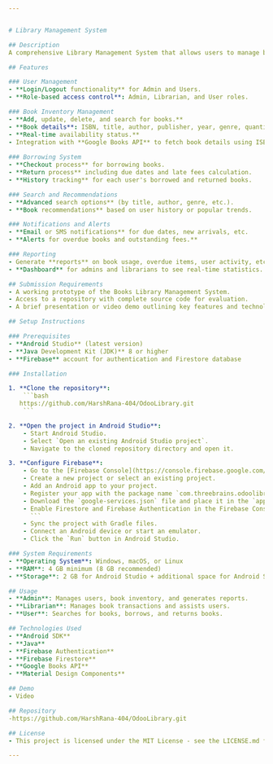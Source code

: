 ```yaml
---


# Library Management System

## Description
A comprehensive Library Management System that allows users to manage book inventories, track borrower details, and handle transactions efficiently.

## Features

### User Management
- **Login/Logout functionality** for Admin and Users.
- **Role-based access control**: Admin, Librarian, and User roles.

### Book Inventory Management
- **Add, update, delete, and search for books.**
- **Book details**: ISBN, title, author, publisher, year, genre, quantity.
- **Real-time availability status.**
- Integration with **Google Books API** to fetch book details using ISBN.
  
### Borrowing System
- **Checkout process** for borrowing books.
- **Return process** including due dates and late fees calculation.
- **History tracking** for each user's borrowed and returned books.

### Search and Recommendations
- **Advanced search options** (by title, author, genre, etc.).
- **Book recommendations** based on user history or popular trends.

### Notifications and Alerts
- **Email or SMS notifications** for due dates, new arrivals, etc.
- **Alerts for overdue books and outstanding fees.**

### Reporting
- Generate **reports** on book usage, overdue items, user activity, etc.
- **Dashboard** for admins and librarians to see real-time statistics.

## Submission Requirements
- A working prototype of the Books Library Management System.
- Access to a repository with complete source code for evaluation.
- A brief presentation or video demo outlining key features and technologies used.

## Setup Instructions

### Prerequisites
- **Android Studio** (latest version)
- **Java Development Kit (JDK)** 8 or higher
- **Firebase** account for authentication and Firestore database

### Installation

1. **Clone the repository**:
    ```bash
   https://github.com/HarshRana-404/OdooLibrary.git
    ```

2. **Open the project in Android Studio**:
    - Start Android Studio.
    - Select `Open an existing Android Studio project`.
    - Navigate to the cloned repository directory and open it.

3. **Configure Firebase**:
    - Go to the [Firebase Console](https://console.firebase.google.com/).
    - Create a new project or select an existing project.
    - Add an Android app to your project.
    - Register your app with the package name `com.threebrains.odoolibrary`.
    - Download the `google-services.json` file and place it in the `app` directory of your project.
    - Enable Firestore and Firebase Authentication in the Firebase Console.
      ```
    - Sync the project with Gradle files.
    - Connect an Android device or start an emulator.
    - Click the `Run` button in Android Studio.

### System Requirements
- **Operating System**: Windows, macOS, or Linux
- **RAM**: 4 GB minimum (8 GB recommended)
- **Storage**: 2 GB for Android Studio + additional space for Android SDK, Emulator system images, and project files

## Usage
- **Admin**: Manages users, book inventory, and generates reports.
- **Librarian**: Manages book transactions and assists users.
- **User**: Searches for books, borrows, and returns books.

## Technologies Used
- **Android SDK**
- **Java**
- **Firebase Authentication**
- **Firebase Firestore**
- **Google Books API**
- **Material Design Components**

## Demo
- Video 

## Repository
-https://github.com/HarshRana-404/OdooLibrary.git

## License
- This project is licensed under the MIT License - see the LICENSE.md file for details.

---
```


